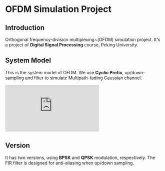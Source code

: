 # OFDM Simulation Project

## Introduction
Orthogonal frequency-division multiplexing~(OFDM) simulation project. It's a project of __Digital Signal Processing__ course, Peking University.

## System Model
This is the system model of OFDM. We use __Cyclic Prefix__, up/down-sampling and filter to simulate Multipath-fading Gaussian channel.

![](https://github.com/YyzHarry/OFDM/raw/master/report/system.pdf)

## Version
It has two versions, using __BPSK__ and __QPSK__ modulation, respectively. The FIR filter is designed for anti-aliasing when up/down sampling.


